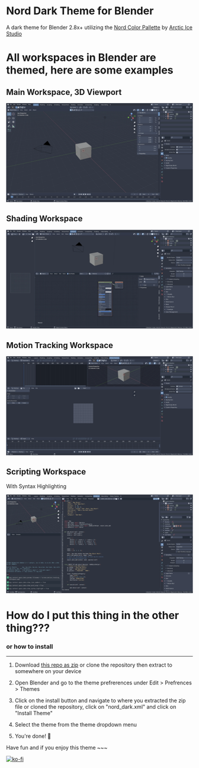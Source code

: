 # Nord Dark Theme for Blender

A dark theme for Blender 2.8x+ utilizing the [Nord Color Pallette](https://www.nordtheme.com/) by [Arctic Ice Studio](https://github.com/arcticicestudio)


# All workspaces in Blender are themed, here are some examples

## Main Workspace, 3D Viewport

![screenshot of the 3D viewport](screenshots/screen_main.webp)

## Shading Workspace

![screenshot of the shading workspace](screenshots/screen_shading.webp)

## Motion Tracking Workspace

![screenshot of the motion tracking workspace](screenshots/screen_motion_tracking_workspace.webp)


## Scripting Workspace

With Syntax Highlighting

![screenshot of the scripting workspace using the addon_add_object.py template](screenshots/screen_scripting_workspace.webp)

# How do I put this thing in the other thing???

### or how to install

___

1. Download [this repo as zip](https://github.com/TehMerow/blender_nord_dark_theme/archive/refs/heads/main.zip) or clone the repository then extract to somewhere on your device

2. Open Blender and go to the theme prefrerences under Edit > Prefrences > Themes

3. Click on the install button and navigate to where you extracted the zip file or cloned the repository, click on "nord_dark.xml" and click on "Install Theme"

4. Select the theme from the theme dropdown menu

5. You're done! 🥳

Have fun and if you enjoy this theme ~~~ 

[![ko-fi](https://ko-fi.com/img/githubbutton_sm.svg)](https://ko-fi.com/Z8Z31DUBF)